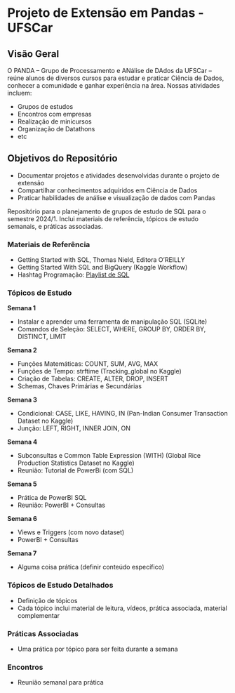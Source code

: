 # Projeto de Extensão em Pandas - UFSCar

## Visão Geral

O PANDA – Grupo de Processamento e ANálise de DAdos da UFSCar – reúne alunos de diversos cursos para estudar e praticar Ciência de Dados, conhecer a comunidade e ganhar experiência na área. Nossas atividades incluem:

- Grupos de estudos
- Encontros com empresas
- Realização de minicursos
- Organização de Datathons
- etc

## Objetivos do Repositório

- Documentar projetos e atividades desenvolvidas durante o projeto de extensão
- Compartilhar conhecimentos adquiridos em Ciência de Dados
- Praticar habilidades de análise e visualização de dados com Pandas

Repositório para o planejamento de grupos de estudo de SQL para o semestre 2024/1. Inclui materiais de referência, tópicos de estudo semanais, e práticas associadas.

### Materiais de Referência

- Getting Started with SQL, Thomas Nield, Editora O’REILLY
- Getting Started With SQL and BigQuery (Kaggle Workflow)
- Hashtag Programação: [Playlist de SQL](https://www.youtube.com/playlist?list=PLpdAy0tYrnKw_F8v6kkEXTeyE33Navv-K)

### Tópicos de Estudo

**Semana 1**
- Instalar e aprender uma ferramenta de manipulação SQL (SQLite)
- Comandos de Seleção: SELECT, WHERE, GROUP BY, ORDER BY, DISTINCT, LIMIT

**Semana 2**
- Funções Matemáticas: COUNT, SUM, AVG, MAX
- Funções de Tempo: strftime (Tracking_global no Kaggle)
- Criação de Tabelas: CREATE, ALTER, DROP, INSERT
- Schemas, Chaves Primárias e Secundárias

**Semana 3**
- Condicional: CASE, LIKE, HAVING, IN (Pan-Indian Consumer Transaction Dataset no Kaggle)
- Junção: LEFT, RIGHT, INNER JOIN, ON

**Semana 4**
- Subconsultas e Common Table Expression (WITH) (Global Rice Production Statistics Dataset no Kaggle)
- Reunião: Tutorial de PowerBi (com SQL)

**Semana 5**
- Prática de PowerBI SQL
- Reunião: PowerBI + Consultas

**Semana 6**
- Views e Triggers (com novo dataset)
- PowerBI + Consultas

**Semana 7**
- Alguma coisa prática (definir conteúdo específico)

### Tópicos de Estudo Detalhados

- Definição de tópicos
- Cada tópico inclui material de leitura, vídeos, prática associada, material complementar

### Práticas Associadas

- Uma prática por tópico para ser feita durante a semana

### Encontros

- Reunião semanal para prática



